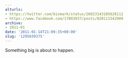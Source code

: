 ```yaml
---
alturls:
- https://twitter.com/bismark/status/26023143105626112
- https://www.facebook.com/17803937/posts/820111542909
archive:
- 2011-01
date: '2011-01-14T21:09:35+00:00'
slug: '1295039375'
---
```


Something big is about to happen.

